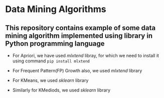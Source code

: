 # Data Mining Algorithms

## This repository contains example of some data mining algorithm implemented using library in Python programming language


- For Apriori, we have used *mlxtend* libray, for which we need to install it using command  `pip install mlxtend`

- For Frequent Pattern(FP) Growth also, we used *mlxtend* library

- For KMeans, we used *sklearn* library

- Similarly for KMediods, we used *sklearn* library
